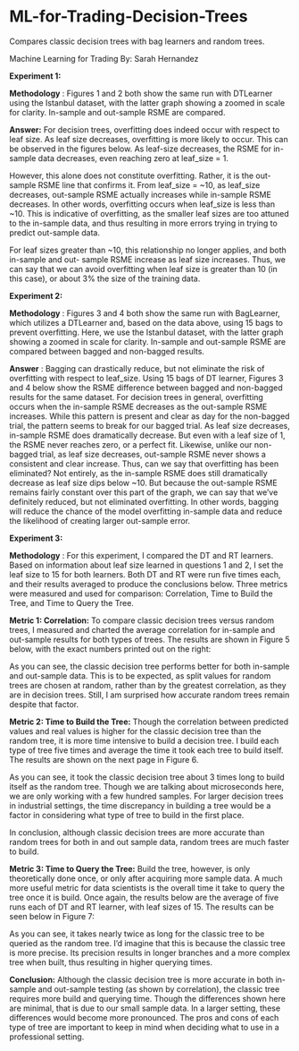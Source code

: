 # ML-for-Trading-Decision-Trees
Compares classic decision trees with bag learners and random trees.

Machine Learning for Trading
By: Sarah Hernandez

**Experiment 1:**

**Methodology** : Figures 1 and 2 both show the same run with DTLearner using the Istanbul
dataset, with the latter graph showing a zoomed in scale for clarity. In-sample and out-sample
RSME are compared.

**Answer:** For decision trees, overfitting does indeed occur with respect to leaf size. As leaf size
decreases, overfitting is more likely to occur. This can be observed in the figures below. As
leaf-size decreases, the RSME for in-sample data decreases, even reaching zero at leaf_size = 1. 

However, this alone does not constitute overfitting. Rather, it is the out-sample RSME line
that confirms it. From leaf_size = ~10, as leaf_size decreases, out-sample RSME actually
increases while in-sample RSME decreases. In other words, overfitting occurs when leaf_size
is less than ~10. This is indicative of overfitting, as the smaller leaf sizes are too attuned to the
in-sample data, and thus resulting in more errors trying in trying to predict out-sample data.

For leaf sizes greater than ~10, this relationship no longer applies, and both in-sample and out-
sample RSME increase as leaf size increases. Thus, we can say that we can avoid overfitting
when leaf size is greater than 10 (in this case), or about 3% the size of the training data.


**Experiment 2:**

**Methodology** : Figures 3 and 4 both show the same run with BagLearner, which utilizes a
DTLearner and, based on the data above, using 15 bags to prevent overfitting. Here, we use
the Istanbul dataset, with the latter graph showing a zoomed in scale for clarity. In-sample and
out-sample RSME are compared between bagged and non-bagged results.

**Answer** : Bagging can drastically reduce, but not eliminate the risk of overfitting with respect to
leaf_size. Using 15 bags of DT learner, Figures 3 and 4 below show the RSME difference
between bagged and non-bagged results for the same dataset. For decision trees in general,
overfitting occurs when the in-sample RSME decreases as the out-sample RSME increases.
While this pattern is present and clear as day for the non-bagged trial, the pattern seems to
break for our bagged trial. As leaf size decreases, in-sample RSME does dramatically
decrease. But even with a leaf size of 1, the RSME never reaches zero, or a perfect fit.
Likewise, unlike our non-bagged trial, as leaf size decreases, out-sample RSME never shows a
consistent and clear increase. Thus, can we say that overfitting has been eliminated? Not
entirely, as the in-sample RSME does still dramatically decrease as leaf size dips below ~10.
But because the out-sample RSME remains fairly constant over this part of the graph, we can
say that we’ve definitely reduced, but not eliminated overfitting. In other words, bagging will
reduce the chance of the model overfitting in-sample data and reduce the likelihood of creating
larger out-sample error.


**Experiment 3:**

**Methodology** : For this experiment, I compared the DT and RT learners. Based on information
about leaf size learned in questions 1 and 2, I set the leaf size to 15 for both learners. Both DT
and RT were run five times each, and their results averaged to produce the conclusions below.
Three metrics were measured and used for comparison: Correlation, Time to Build the Tree,
and Time to Query the Tree.

**Metric 1: Correlation:**
To compare classic decision trees versus random trees, I measured and charted the average
correlation for in-sample and out-sample results for both types of trees. The results are shown
in Figure 5 below, with the exact numbers printed out on the right:



As you can see, the classic decision tree performs better for both in-sample and out-sample
data. This is to be expected, as split values for random trees are chosen at random, rather than
by the greatest correlation, as they are in decision trees. Still, I am surprised how accurate
random trees remain despite that factor.

**Metric 2: Time to Build the Tree:**
Though the correlation between predicted values and real values is higher for the classic
decision tree than the random tree, it is more time intensive to build a decision tree. I build
each type of tree five times and average the time it took each tree to build itself. The results are
shown on the next page in Figure 6.

As you can see, it took the classic decision tree about 3 times long to build itself as the random
tree. Though we are talking about microseconds here, we are only working with a few hundred
samples. For larger decision trees in industrial settings, the time discrepancy in building a tree
would be a factor in considering what type of tree to build in the first place.

In conclusion, although classic decision trees are more accurate than random trees for both in
and out sample data, random trees are much faster to build.


**Metric 3: Time to Query the Tree:**
Build the tree, however, is only theoretically done once, or only after acquiring more sample
data. A much more useful metric for data scientists is the overall time it take to query the tree
once it is build. Once again, the results below are the average of five runs each of DT and RT
learner, with leaf sizes of 15. The results can be seen below in Figure 7:

As you can see, it takes nearly twice as long for the classic tree to be queried as the random
tree. I’d imagine that this is because the classic tree is more precise. Its precision results in
longer branches and a more complex tree when built, thus resulting in higher querying times.


**Conclusion:**
Although the classic decision tree is more accurate in both in-sample and out-sample testing
(as shown by correlation), the classic tree requires more build and querying time. Though the
differences shown here are minimal, that is due to our small sample data. In a larger setting,
these differences would become more pronounced. The pros and cons of each type of tree are
important to keep in mind when deciding what to use in a professional setting.


